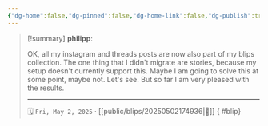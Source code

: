```yaml
---
{"dg-home":false,"dg-pinned":false,"dg-home-link":false,"dg-publish":true,"type":"blip","created-date":"2025-05-02T17:49:04","updated-date":"2025-05-05T17:11:42","disabled rules":["yaml-title","yaml-title-alias","file-name-heading"],"title":"philipp @ Friday, May 2nd 2025","dg-path":"blips/20250502174936.md","permalink":"/blips/20250502174936/","dgPassFrontmatter":true}
---
```


> [!summary] **philipp**:
>
> OK, all my instagram and threads posts are now also part of my blips collection. The one thing that I didn't migrate are stories, because my setup doesn't currently support this. Maybe I am going to solve this at some point, maybe not. Let's see. But so far I am very pleased with the results.
> - - -
>
> 🗓️ `Fri, May 2, 2025` · [[public/blips/20250502174936\|🔗]]
{ #blip}

